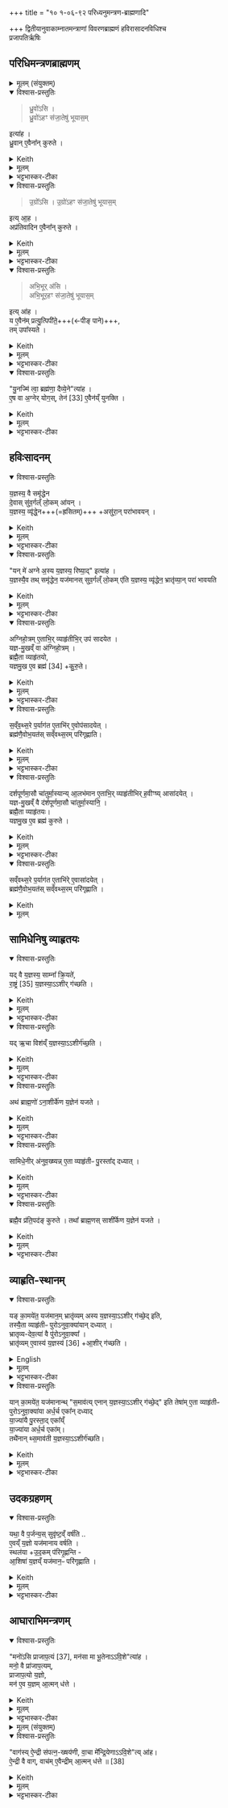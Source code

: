 +++
title = "१० १-०६-९२ परिध्यनुमन्त्रण-ब्राह्मणादि"

+++
द्वितीयानुवाकाम्नातमन्त्राणां विवरणब्राह्मणं हविरासादनविधिश्च  
प्रजापतिर्ऋषिः

## परिधिमन्त्रणब्राह्मणम्
<details><summary>मूलम् (संयुक्तम्)</summary>

ध्रु॒वो॑ऽसि ध्रु॒वो॑ऽहꣳ स॑जा॒तेषु॑ भूयास॒मित्या॑ह ध्रु॒वाने॒वैना᳚न्कुरुते
उ॒ग्रो᳚ऽस्यु॒ग्रो॑ऽहꣳ स॑जा॒तेषु॑ भूयास॒मित्या॒हाप्र॑तिवादिन ए॒वैना᳚न्कुरुते
अभि॒भूर॑स्यभि॒भूर॒हꣳ स॑जा॒तेषु॑ भूयास॒मित्या॑ह॒ य ए॒वैन॑म्प्रत्यु॒त्पिपी॑ते॒ तमुपा᳚स्यते
</details>
<details open><summary>विश्वास-प्रस्तुतिः</summary>

> ध्रु॒वो॑ऽसि ।  
ध्रु॒वो॑ऽहꣳ स॑जा॒तेषु॑ भूयास॒म् 

इत्या॑ह ।   
ध्रु॒वान् ए॒वैना᳚न् कुरुते ।  
</details>
<details><summary>Keith</summary>

'Thou I art secure; may I be secure among my equals', he says;  
verily he makes them secure.
</details>
<details><summary>मूलम्</summary>

ध्रु॒वो॑ऽसि ।  
ध्रु॒वो॑ऽहꣳ स॑जा॒तेषु॑ भूयास॒मित्या॑ह ।   
ध्रु॒वाने॒वैना᳚न्कुरुते ।  
</details>
<details><summary>भट्टभास्कर-टीका</summary>

1ध्रुवोसीत्यादीनां याजमानमन्त्राणां ब्राह्मणम् । तत्र परिधीनामनुमन्त्रणमन्त्राः ध्रुवोसीत्यादयः ॥ एनान् सजातानविनष्टान् करोति । तथा हि सति तेष्वयं ध्रुवतरो भवति । एनानप्रतिवादिनः कुरुते सजातान् ।
</details>
<details open><summary>विश्वास-प्रस्तुतिः</summary>

> उ॒ग्रो᳚ऽसि ।
उ॒ग्रो॑ऽहꣳ स॑जा॒तेषु॑ भूयास॒म् 

इत्य् आ॒ह ।  
अप्र॑तिवादिन ए॒वैना᳚न् कुरुते ।  
</details>
<details><summary>Keith</summary>

'Thou art dread; may I be dread among my equals';  
verily he makes them harmonious. 
</details>
<details><summary>मूलम्</summary>

उ॒ग्रो᳚ऽसि ।
उ॒ग्रो॑ऽहꣳ स॑जा॒तेषु॑ भूयास॒मित्या॒ह ।  
अप्र॑तिवादिन ए॒वैना᳚न्कुरुते ।  
</details>
<details><summary>भट्टभास्कर-टीका</summary>

उग्रः उद्गूर्णः यस्याग्रे न कश्रित्प्रतिवदतीति ।  
</details>
<details open><summary>विश्वास-प्रस्तुतिः</summary>

> अभि॒भूर् अ॑सि ।  
अभि॒भूर॒हꣳ स॑जा॒तेषु॑ भूयास॒म्

इत्य् आ॑ह ।  
य ए॒वैन॑म् प्रत्यु॒त्पिपी॑ते॒+++(←पीङ् पाने)+++,  
तम् उपा᳚स्यते ।
</details>
<details><summary>Keith</summary>

'Thou art overcoming;  
may I be overcoming among my equals,' he says;  
verily he overthrows him who rises against him. 
</details>
<details><summary>मूलम्</summary>

अभि॒भूर॑सि ।  
अभि॒भूर॒हꣳ स॑जा॒तेषु॑ भूयास॒मित्या॑ह ।  
य ए॒वैन॑म्प्रत्यु॒त्पिपी॑ते॒ तमुपा᳚स्यते ।  

</details>
<details><summary>भट्टभास्कर-टीका</summary>

**प्रत्युत्पिपीते** सजातेषु मध्ये य एनं प्रातिकूल्येन उपजीवति तमुपास्यते उपक्षिपति ।  
पीङ् पाने, दैवादिकः, व्यत्ययेन शपश्श्लुः । 'उपसर्गादस्यत्यूह्योर्वा वचनम्' इत्यस्यतेरात्मनेपदम् ।  
'अनुदात्ते च' इत्य् अभ्यस्तस्याद्युदात्तत्वम्,  
'तिङि चोदात्तवति' इति द्वितीयस्य गतेः अनुदात्तत्वम्,  
'गतिर्गतौ' इति प्रथमस्य ॥
</details>
<details open><summary>विश्वास-प्रस्तुतिः</summary>

"यु॒नज्मि॑ त्वा॒ ब्रह्म॑णा॒ दैव्ये॒ने"त्या॑ह ।  
ए॒ष वा अ॒ग्नेर् योग॒स्, तेन॑ [33] ए॒वैन॑य्ँ युनक्ति ।
</details>
<details><summary>Keith</summary>

'I yoke thee with the divine Brahman', he says; 
this is the yoking of the fire; verily [1] with it he yokes it. 
</details>
<details><summary>मूलम्</summary>

यु॒नज्मि॑ त्वा॒ ब्रह्म॑णा॒ दैव्ये॒नेत्या॑ह ।  
ए॒ष वा अ॒ग्नेर्योग॒स्तेन॑ [33] ए॒वैन॑य्ँयुनक्ति ।
</details>
<details><summary>भट्टभास्कर-टीका</summary>

2युनज्मि त्वेत्यग्नियोगः ॥ एष मन्त्रोग्नेर्योगः । अग्निर्युज्यते बद्ध्यतेऽनेनेति करणे घञ् ॥
</details>

## हविःसादनम्
<details open><summary>विश्वास-प्रस्तुतिः</summary>

य॒ज्ञस्य॒ वै समृ॑द्धेन  
दे॒वास् सु॑व॒र्गल्ँ लो॒कम् आ॑यन् ।   
य॒ज्ञस्य॒ व्यृ॑द्धे॒न+++(=ह्रसितम्)+++ +असु॑रा॒न् परा॑भावयन् ।
</details>
<details><summary>Keith</summary>

With the prosperous part of the sacrifice the gods went to the world of heaven,  
with the unsuccessful part they overcame the Asuras. 
</details>
<details><summary>मूलम्</summary>

य॒ज्ञस्य॒ वै समृ॑द्धेन दे॒वास्सु॑व॒र्गल्ँलो॒कमा॑यन् ।   
य॒ज्ञस्य॒ व्यृ॑द्धे॒नासु॑रा॒न्परा॑भावयन् ।
</details>
<details><summary>भट्टभास्कर-टीका</summary>

3यज्ञस्येत्यादि ॥ यज्ञस्य यत्स्वमृद्धं हविरादीनामन्यूनत्वम्, अन्यूनं वा हविरादि, तत्स्वर्गप्राप्तिहेतु । यत् पुनर् **व्यृद्धं** स्कन्नादिवैकल्यं तेनासुरान् पराभावयन्देवाः ।
</details>
<details open><summary>विश्वास-प्रस्तुतिः</summary>

"यन् मे॑ अग्ने अ॒स्य य॒ज्ञस्य॒ रिष्या॒द्" इत्या॑ह ।  
य॒ज्ञस्यै॒व तथ् समृ॑द्धेन॒ यज॑मानस् सुव॒र्गल्ँ लो॒कम् ए॑ति
य॒ज्ञस्य॒ व्यृ॑द्धेन॒ भ्रातृ॑व्या॒न् परा॑ भावयति
</details>
<details><summary>Keith</summary>

'Whatever, O Agni, in this sacrifice of mine may be spoiled', he says;  
verily with the prosperous part of the sacrifice the sacrificer goes to the world of heaven,  
with the unsuccessful part he overcomes the foes. 
</details>
<details><summary>मूलम्</summary>

यन्मे॑ अग्ने अ॒स्य य॒ज्ञस्य॒ रिष्या॒दित्या॑ह ।  
य॒ज्ञस्यै॒व तथ्समृ॑द्धेन॒ यज॑मानस्सुव॒र्गल्ँलो॒कमे॑ति
य॒ज्ञस्य॒ व्यृ॑द्धेन॒ भ्रातृ॑व्या॒न्परा॑ भावयति
</details>
<details><summary>भट्टभास्कर-टीका</summary>

'यन्मे अग्रे' इत्यनेनासन्नहविरभिमन्त्रणेन तद्वैकल्यं प्रति पराभवनहेतुः क्रियत इत्यर्थः । 'गतिरनन्तरः' इति गतेः प्रकृतिस्वरत्वम् ॥
</details>
<details open><summary>विश्वास-प्रस्तुतिः</summary>

अग्निहो॒त्रम् ए॒ताभि॒र् व्याहृ॑तीभि॒र् उप॑ सादयेत ।  
यज्ञ-मु॒खव्ँ वा अ॑ग्निहो॒त्रम् ।   
ब्रह्मै॒ता व्याहृ॑तयो,  
यज्ञमु॒ख ए॒व ब्रह्म॑ [34] +कु॒रु॒ते।
</details>
<details><summary>Keith</summary>

With these Vyahrtis he should set down the Agnihotra.  
The Agnihotra is the beginning of the sacrifice, these Vyahrtis are the Brahman;  
verily at the beginning of the sacrifice he makes the Brahman [2]. 
</details>
<details><summary>मूलम्</summary>

अग्निहो॒त्रमे॒ताभि॒र्व्याहृ॑तीभि॒रुप॑ सादयेत ।  
यज्ञमु॒खव्ँवा अ॑ग्निहो॒त्रम् ।   
ब्रह्मै॒ता व्याहृ॑तयो यज्ञमु॒ख ए॒व ब्रह्म॑ [34] +कु॒रु॒ते।
</details>
<details><summary>भट्टभास्कर-टीका</summary>

4हविरासादिन्यो व्याहृतयः ॥ विविधमाह्रियन्ते अनीयन्त इति व्याहृतयः । लोकत्रयात्मिकाः, विविधफलाहरणहेतुभूता वा । अनन्तरगतेः 'तादौ च' इति प्रकृतिस्वरत्वम् । एताभिरग्निहोत्रहविरुपसादयेत् । यज्ञमुखं वा अग्निहोत्रं, प्राधान्यात् ।

ब्रह्मैता इति, लोकत्रयात्मकत्वात् ।
</details>
<details open><summary>विश्वास-प्रस्तुतिः</summary>

स॒व्ँव॒थ्स॒रे प॒र्याग॑त ए॒ताभि॑र् ए॒वोप॑सादयेत् ।  
ब्रह्म॑णै॒वोभ॒यत॑स् सव्ँवथ्स॒रम् परि॑गृह्णाति। 
</details>
<details><summary>Keith</summary>

When the year is completed he should thus with these (Vyahrtis) perform the setting down;  
verily with the Brahman he surrounds the year on both sides. 
</details>
<details><summary>मूलम्</summary>

स॒व्ँव॒थ्स॒रे प॒र्याग॑त ए॒ताभि॑रे॒वोप॑सादयेत् ।  
ब्रह्म॑णै॒वोभ॒यत॑स्सव्ँवथ्स॒रम्परि॑गृह्णाति। 
</details>
<details><summary>भट्टभास्कर-टीका</summary>

पर्यागते पर्यावृत्ते । पूर्व्पदप्रकृतिस्वरत्वम् ।

उभयतः, सार्वविभक्तिकस्तसिल् ॥
</details>
<details open><summary>विश्वास-प्रस्तुतिः</summary>

दर्शपूर्णमा॒सौ चा॑तुर्मा॒स्यान्य् आ॒लभ॑मान ए॒ताभि॒र् व्याहृ॑तीभिर् ह॒वीꣳष्य् आसा॑दयेत् ।  
यज्ञ-मु॒खव्ँ वै द॑र्शपूर्णमा॒सौ चा॑तुर्मा॒स्यानि॒ ।  
ब्रह्मै॒ता व्याहृ॑तयः।    
यज्ञमु॒ख ए॒व ब्रह्म॑ कुरुते ।  
</details>
<details><summary>Keith</summary>

He who is undertaking the new and full moon and the four monthly offerings should set in place the oblations with these Vyahrtis.  
The new and full moon and the four monthly sacrifices are the beginning of the sacrifice,  
these Vyahrtis are the Brahman;  
verily at the beginning of the sacrifice he makes the Brahman.  

</details>
<details><summary>मूलम्</summary>

दर्शपूर्णमा॒सौ चा॑तुर्मा॒स्यान्या॒लभ॑मान ए॒ताभि॒र्व्याहृ॑तीभिर् ह॒वीꣳष्यासा॑दयेत् ।  
यज्ञमु॒खव्ँवै द॑र्शपूर्णमा॒सौ चा॑तुर्मा॒स्यानि॒ ।  
ब्रह्मै॒ता व्याहृ॑तयः।    
यज्ञमु॒ख ए॒व ब्रह्म॑ कुरुते ।  
</details>
<details><summary>भट्टभास्कर-टीका</summary>

5दर्शपूर्णमासावित्यादि ॥ गतं प्रथमप्रयोग इदम् ॥
</details>
<details open><summary>विश्वास-प्रस्तुतिः</summary>

सव्ँवथ्स॒रे प॒र्याग॑त ए॒ताभि॑रे् ए॒वासा॑दयेत् ।  
ब्रह्म॑णै॒वोभ॒यत॑स् सव्ँवथ्स॒रम् परि॑गृह्णाति ।
</details>
<details><summary>Keith</summary>

When the year is completed, he should thus with them (Vyahrtis) set down (the oblations), and so with the Brahman he surrounds the year on both sides. 
</details>
<details><summary>मूलम्</summary>

सव्ँवथ्स॒रे प॒र्याग॑त ए॒ताभि॑रे॒वासा॑दयेत् ।  
ब्रह्म॑णै॒वोभ॒यत॑स्सव्ँवथ्स॒रम्परि॑गृह्णाति ।

</details>

## सामिधेनिषु व्याहृतयः
<details open><summary>विश्वास-प्रस्तुतिः</summary>

यद् वै य॒ज्ञस्य॒ साम्ना᳚ क्रि॒यते॑,  
रा॒ष्ट्रं [35] य॒ज्ञस्या॒ऽऽशीर् ग॑च्छति ।
</details>
<details><summary>Keith</summary>

To the kingly class falls the blessing of the part of the sacrifice which is performed with the Saman [3]; 
</details>
<details><summary>मूलम्</summary>

यद्वै य॒ज्ञस्य॒ साम्ना᳚ क्रि॒यते॑ रा॒ष्ट्रं [35]
य॒ज्ञस्या॒ऽऽशीर्ग॑च्छति ।
</details>
<details><summary>भट्टभास्कर-टीका</summary>

6यद्वा इत्यादि ॥ **यज्ञस्य** या **अशीः साम्ना** क्रियते  
सा सामस्थाशीः आशंसनीयं फलं **राष्ट्रं गच्छति** यत्रायं वसति तद् राष्ट्रवासिनां तत्-केवलं स्थात् ।
</details>
<details open><summary>विश्वास-प्रस्तुतिः</summary>

यद् ऋ॒चा विश॑य्ँ य॒ज्ञस्या॒ऽऽशीर्ग॑च्छ॒ति ।
</details>
<details><summary>Keith</summary>

to the people (falls) the blessing of what (is performed) with the Rc; 
</details>
<details><summary>मूलम्</summary>

यदृ॒चा विश॑य्ँय॒ज्ञस्या॒ऽऽशीर्ग॑च्छ॒ति ।
</details>
<details><summary>भट्टभास्कर-टीका</summary>

अथ यदृचा क्रियते सा यज्ञस्यशीः विशं गच्छति सर्वान्मनुष्यान् । जातावेकवचनम् ।
</details>
<details open><summary>विश्वास-प्रस्तुतिः</summary>

अथ॑ ब्राह्म॒णो॑ ऽना॒शीर्के॑ण य॒ज्ञेन॑ यजते ।
</details>
<details><summary>Keith</summary>

now the Brahman sacrifices with an offering without a blessing; 
</details>
<details><summary>मूलम्</summary>

अथ॑ ब्राह्म॒णो॑ऽना॒शीर्के॑ण य॒ज्ञेन॑ यजते ।
</details>
<details><summary>भट्टभास्कर-टीका</summary>

अथेदानीमयं **ब्राह्मणो** वराको **ऽनाशीर्केण** +अफलेन **यज्ञेन यजते**, किमेतद् युज्यते ?  
यद्वा - तिष्ठन्त्व् अन्ये; **ब्राह्मणः** किम् **अनाशीर्केण यजेत**  
यः प्रयोजनम् अन्तरेणाहितं निमेषमात्रम् अपि न करोतीति प्रतिपादनार्थं ब्राह्मणग्रहणम् ।  
यजुषां प्रायेण करण(क)मन्त्रत्वान्  
न तत्र कदाचिद् आशीर् इति ऋक्-सामयोर् एव ग्रहणम् ।  

नास्त्याशीर् अस्येति बहुव्रीहौ कप् ।  
अयस्मयादित्वेन पदत्वाद्रुत्वम्,  
भत्वाद् विसर्जनीयाभावः,  
'नञ्सुभ्याम्' इत्युत्तरपदान्तोदात्तत्वम् ।
</details>
<details open><summary>विश्वास-प्रस्तुतिः</summary>

सामिधे॒नीर् अ॑नुव॒ख्ष्यन्न् ए॒ता व्याहृ॑तीᳶ पु॒रस्ता᳚द् दध्यात् ।
</details>
<details><summary>Keith</summary>

when he is about to recite the kindling-verses he should first insert the Vyahrtis;
</details>
<details><summary>मूलम्</summary>

सामिधे॒नीर॑नुव॒ख्ष्यन्ने॒ता व्याहृ॑तीᳶ पु॒रस्ता᳚द्दध्यात् ।
</details>
<details><summary>भट्टभास्कर-टीका</summary>

सामिधेनीरित्यादि । समिधामाधानमन्त्रास्सामिधेन्यः 'प्र वो वाजाः' इत्याद्याः । 'समिधामाधाने षेण्यण्', 'हलस्तद्धितस्य' इति यलोपः ।
</details>
<details open><summary>विश्वास-प्रस्तुतिः</summary>

ब्रह्मै॒व प्र॑ति॒पद॑ङ् कुरुते ।
तथा᳚ ब्राह्म॒णस् साशी᳚र्केण य॒ज्ञेन॑ यजते ।
</details>
<details><summary>Keith</summary>

verily he makes the Brahman the commencement,  
and thus the Brahman sacrifices with an offering which has a blessing. 
</details>
<details><summary>मूलम्</summary>

ब्रह्मै॒व प्र॑ति॒पद॑ङ्कुरुते ।
तथा᳚ ब्राह्म॒णस्साशी᳚र्केण य॒ज्ञेन॑ यजते ।
</details>
<details><summary>भट्टभास्कर-टीका</summary>

प्रतिपदं प्रारम्भं कुरुते । प्रथमतः पद्यत इति प्रतिपत् । सम्पदादित्वात्क्विप् ॥
</details>

## व्याहृति-स्थानम्
<details open><summary>विश्वास-प्रस्तुतिः</summary>

यङ् का॒मये॑त॒ यज॑मान॒म् भ्रातृ॑व्यम् अस्य य॒ज्ञस्या॒ऽऽशीर् ग॑च्छे॒द् इति,  
तस्यै॒ता व्याहृ॑तीᳶ पुरोऽनुवा॒क्या॑यान् दध्यात् ।  
भ्रातृव्य-देव॒त्या॑ वै पु॑रोऽनुवा॒क्या᳚ ।  
भ्रातृ॑व्यम् ए॒वास्य॑ य॒ज्ञस्य॑ [36] +आ॒शीर् ग॑च्छति ।
</details>
<details><summary>English</summary>

If he desire of a sacrificer, 'May the blessing of his sacrifice fall to his foe',  
he should insert for him those Vyahrtis in the Puronuvakya (verse);  
the Puronuvakya has the foe for its divinity;  
verily the blessing of his sacrifice falls to his foe [4]. 
</details>
<details><summary>मूलम्</summary>

यङ्का॒मये॑त॒ यज॑मान॒म्भ्रातृ॑व्यमस्य य॒ज्ञस्या॒ऽऽशीर्ग॑च्छे॒दिति।  
तस्यै॒ता व्याहृ॑तीᳶ पुरोऽनुवा॒क्या॑यान्दध्यात् ।  
भ्रातृव्यदेव॒त्या॑ वै पु॑रोऽनुवा॒क्या᳚ ।  
भ्रातृ॑व्यमे॒वास्य॑ य॒ज्ञस्य॑ [36] आ॒शीर्ग॑च्छति ।
</details>
<details><summary>भट्टभास्कर-टीका</summary>

7यं कामयेतेत्यादि ॥ पुरस्तादवदानकालेनूच्यत इति पुरोनुवाक्या । गतमन्यत् ॥
</details>
<details open><summary>विश्वास-प्रस्तुतिः</summary>

यान् का॒मये॑त॒ यज॑मानान्थ् "स॒माव॑त्य् एनान् य॒ज्ञस्या॒ऽऽशीर् ग॑च्छे॒द्" इति
तेषा॑म् ए॒ता व्याहृ॑तीᳶ  
पुरोऽनुवा॒क्या॑या अर्ध॒र्च एका᳚न् दध्याद्  
या॒ज्या॑यै पु॒रस्ता॒द् एका᳚य्ँ  
या॒ज्या॑या अर्ध॒र्च एका॑म्।  
तथै॑नान् थ्स॒माव॑ती य॒ज्ञस्या॒ऽऽशीर्ग॑च्छति।
</details>
<details><summary>Keith</summary>

If he desire of sacrificers,  
'May the blessing of the sacrifice fall to them equally',  
he should place for them one of the Vyahrtis at the half-verse of the Puronuvakya,  
one before the Yajya,  
and one at the half-verse of the Yajya,  
and thus the blessing of the sacrifice falls to them equally. 
</details>
<details><summary>मूलम्</summary>

यान्का॒मये॑त॒ यज॑मानान्थ्स॒माव॑त्येनान् य॒ज्ञस्या॒ऽऽशीर्ग॑च्छे॒दिति॒ तेषा॑मे॒ता व्याहृ॑तीᳶ पुरोऽनुवा॒क्या॑या अर्ध॒र्च एका᳚न्दध्याद्या॒ज्या॑यै पु॒रस्ता॒देका᳚य्ँया॒ज्या॑या अर्ध॒र्च एका॒न्तथै॑नान्थ्स॒माव॑ती य॒ज्ञस्या॒ऽऽशीर्ग॑च्छति॒
</details>
<details><summary>भट्टभास्कर-टीका</summary>

8यानित्यादि ॥ **समावती** समा सर्वेषां तुल्या न कदाचिदपि भ्रातृव्यस्य । यद्वा - समा अविषमा सदा यजमानगामिनी । समादावतुप् ।


ऋचोर्धमर्धर्चः । 'अर्धं नपुंसकम्' इतिसमासः, 'ऋक्पूरब्धूः' इत्यादिना अप्रत्ययस्समासान्तः । इज्यतेनयेति याज्या । 'यज याच' इति कुत्वाभावः ।
</details>

## उदकग्रहणम्
<details open><summary>विश्वास-प्रस्तुतिः</summary>

यथा॒ वै प॒र्जन्य॒स् सुवृ॑ष्ट॒व्ँ वर्ष॑ति ..   
ए॒वय्ँ य॒ज्ञो यज॑मानाय वर्षति ।  
स्थल॑या +उ॒द॒कम् प॑रिगृ॒ह्णन्ति -   
आ॒शिषा॑ य॒ज्ञय्ँ यज॑मान॒ᳶ परि॑गृह्णाति ।
</details>
<details><summary>Keith</summary>

Even as Parjanya rains down good rain, so the sacrifice rains for the sacrificer;  
they surround the water with a mound, the sacrificer surrounds the sacrifice with a blessing. 
</details>
<details><summary>मूलम्</summary>

यथा॒ वै प॒र्जन्य॒स्सुवृ॑ष्ट॒व्ँवर्ष॑ति ..   
ए॒वय्ँय॒ज्ञो यज॑मानाय वर्षति ।  
स्थल॑योद॒कम्प॑रिगृ॒ह्णन्ति ।   
आ॒शिषा॑ य॒ज्ञय्ँयज॑मान॒ᳶ परि॑गृह्णाति ।
</details>
<details><summary>भट्टभास्कर-टीका</summary>

यथेति । **स्थलया** कूलेन उदकं परिगृह्णन्ति निरुद्धन्ति । एवमाशिषा यज्ञं यजमानः परिगृह्णाति फलप्रदानैकव्यापारयन्त्रितमिव करोति, यथा न कदाचिदपि फलमददानस्तिष्ठति, दत्ते चेदं न याचते यजमानः, याचितेयाचिते ददाति यज्ञ इति ॥
</details>

## आघाराभिमन्त्रणम्
<details open><summary>विश्वास-प्रस्तुतिः</summary>

"मनो॑ऽसि प्राजाप॒त्यं [37], मन॑सा मा भू॒तेनाऽऽवि॒शे"त्या॑ह ।  
मनो॒ वै प्रा॑जाप॒त्यम्,  
प्राजाप॒त्यो य॒ज्ञो,  
मन॑ ए॒व य॒ज्ञम् आ॒त्मन् ध॑त्ते ।
</details>
<details><summary>Keith</summary>

'Thou art mind derived from Prajapati [5], with mind and true existence do thou enter me', he says; mind is derived from Prajapati, the sacrifice is derived from Prajapati;  
verily he confers upon himself mind and the sacrifice. 
</details>
<details><summary>मूलम्</summary>

मनो॑ऽसि प्राजाप॒त्यं [37], मन॑सा मा भू॒तेनाऽऽवि॒शेत्या॑ह ।  
मनो॒ वै प्रा॑जाप॒त्यम्, प्रा॑जाप॒त्यो य॒ज्ञो, मन॑ ए॒व य॒ज्ञमा॒त्मन्ध॑त्ते ।
</details>
<details><summary>भट्टभास्कर-टीका</summary>

9मनोसीति ॥ स्रौवाघाराभिमन्त्रणम् । प्राजापत्याविशेषान्मन इति यज्ञ उच्यते ॥
</details>
<details><summary>मूलम् (संयुक्तम्)</summary>

वाग॑स्यै॒न्द्री स॑पत्न॒ख्षय॑णी
वा॒चा मे᳚न्द्रि॒येणाऽऽवि॒शेत्या॑है॒न्द्री वै वाग्वाच॑मे॒वैन्द्रीमा॒त्मन्ध॑त्ते ॥ [38] 
</details>
<details open><summary>विश्वास-प्रस्तुतिः</summary>

"वाग॑स्य् ऐ॒न्द्री स॑पत्न॒-ख्षय॑णी,
वा॒चा मे᳚न्द्रि॒येणाऽऽवि॒शे"त्य् आ॑ह।  
ऐ॒न्द्री वै वाग्, वाच॑म् ए॒वैन्द्रीम् आ॒त्मन् ध॑त्ते ॥ [38]
</details>
<details><summary>Keith</summary>

'Thou art speech, derived from Indra, destroying the foe; do thou enter me with speech, with power', he says; speech is derived from Indra;  
verily he confers upon himself speech as connected with Indra.
</details>
<details><summary>मूलम्</summary>

वाग॑स्यै॒न्द्री स॑पत्न॒ख्षय॑णी
वा॒चा मे᳚न्द्रि॒येणाऽऽवि॒शेत्या॑है॒न्द्री वै वाग्वाच॑मे॒वैन्द्रीमा॒त्मन्ध॑त्ते ॥ [38]
</details>
<details><summary>भट्टभास्कर-टीका</summary>

10वागसीति ॥ स्रुच्याघाराभिमन्त्रणम् । गतम् ॥

इति षष्ठे दशमोनुवाकः ॥  
</details>

